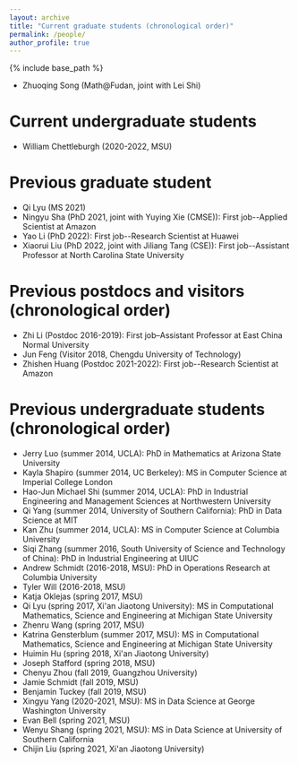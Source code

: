 ```yaml
---
layout: archive
title: "Current graduate students (chronological order)"
permalink: /people/
author_profile: true
---
```


{% include base_path %}


* Zhuoqing Song (Math@Fudan, joint with Lei Shi)

Current undergraduate students
=====
* William Chettleburgh (2020-2022, MSU)

Previous graduate student
===== 
* Qi Lyu (MS 2021) 
* Ningyu Sha (PhD 2021, joint with Yuying Xie (CMSE)): First job--Applied Scientist at Amazon
* Yao Li (PhD 2022): First job--Research Scientist at Huawei
* Xiaorui Liu (PhD 2022, joint with Jiliang Tang (CSE)): First job--Assistant Professor at North Carolina State University


Previous postdocs and visitors (chronological order)
=====
* Zhi Li (Postdoc 2016-2019): First job–Assistant Professor at East China Normal University
* Jun Feng (Visitor 2018, Chengdu University of Technology)
* Zhishen Huang (Postdoc 2021-2022): First job--Research Scientist at Amazon

Previous undergraduate students (chronological order)
=====
* Jerry Luo (summer 2014, UCLA): PhD in Mathematics at Arizona State University
* Kayla Shapiro (summer 2014, UC Berkeley): MS in Computer Science at Imperial College London
* Hao-Jun Michael Shi (summer 2014, UCLA): PhD in Industrial Engineering and Management Sciences at Northwestern University
* Qi Yang (summer 2014, University of Southern California): PhD in Data Science at MIT
* Kan Zhu (summer 2014, UCLA): MS in Computer Science at Columbia University
* Siqi Zhang (summer 2016, South University of Science and Technology of China): PhD in Industrial Engineering at UIUC
* Andrew Schmidt (2016-2018, MSU): PhD in Operations Research at Columbia University
* Tyler Will (2016-2018, MSU)
* Katja Oklejas (spring 2017, MSU)
* Qi Lyu (spring 2017, Xi'an Jiaotong University): MS in Computational Mathematics, Science and Engineering at Michigan State University 
* Zhenru Wang (spring 2017, MSU)
* Katrina Gensterblum (summer 2017, MSU): MS in Computational Mathematics, Science and Engineering at Michigan State University
* Huimin Hu (spring 2018, Xi'an Jiaotong University)
* Joseph Stafford (spring 2018, MSU)
* Chenyu Zhou (fall 2019, Guangzhou University)
* Jamie Schmidt (fall 2019, MSU)
* Benjamin Tuckey (fall 2019, MSU)
* Xingyu Yang (2020-2021, MSU): MS in Data Science at George Washington University
* Evan Bell (spring 2021, MSU)
* Wenyu Shang (spring 2021, MSU): MS in Data Science at University of Southern California
* Chijin Liu (spring 2021, Xi'an Jiaotong University)
